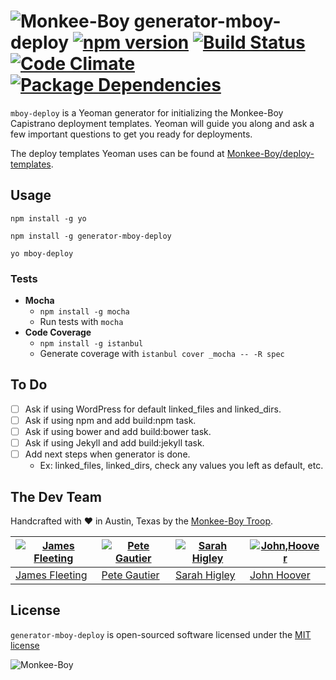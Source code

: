 ![Monkee-Boy](https://dujrsrsgsd3nh.cloudfront.net/img/emoticons/113009/mboy-1403710932.jpg) generator-mboy-deploy [![npm version](https://img.shields.io/npm/v/generator-mboy-deploy.svg?style=flat-square)](http://badge.fury.io/js/generator-mboy-deploy) [![Build Status](https://img.shields.io/travis/Monkee-Boy/generator-mboy-deploy.svg?style=flat-square)](https://travis-ci.org/Monkee-Boy/generator-mboy-deploy) [![Code Climate](https://img.shields.io/codeclimate/github/Monkee-Boy/generator-mboy-deploy.svg?style=flat-square)](https://codeclimate.com/github/Monkee-Boy/generator-mboy-deploy) [![Package Dependencies](https://www.versioneye.com/user/projects/54d7c65d2bc790052a000078/badge.svg?style=flat-square)](https://www.versioneye.com/user/projects/54d7c65d2bc790052a000078)
==============

`mboy-deploy` is a Yeoman generator for initializing the Monkee-Boy Capistrano deployment templates. Yeoman will guide you along and ask a few important questions to get you ready for deployments.

The deploy templates Yeoman uses can be found at [Monkee-Boy/deploy-templates](https://github.com/Monkee-Boy/deploy-templates).

## Usage

```
npm install -g yo
```

```
npm install -g generator-mboy-deploy
```

```
yo mboy-deploy
```

### Tests

* **Mocha**
  * `npm install -g mocha`
  * Run tests with `mocha`
* **Code Coverage**
  * `npm install -g istanbul`
  * Generate coverage with `istanbul cover _mocha -- -R spec`


## To Do

* [ ] Ask if using WordPress for default linked_files and linked_dirs.
* [ ] Ask if using npm and add build:npm task.
* [ ] Ask if using bower and add build:bower task.
* [ ] Ask if using Jekyll and add build:jekyll task.
* [ ] Add next steps when generator is done.
  * Ex: linked_files, linked_dirs, check any values you left as default, etc.


## The Dev Team

Handcrafted with ♥ in Austin, Texas by the [Monkee-Boy Troop](http://www.monkee-boy.com/about/the-troop.php).

| [![James Fleeting](https://avatars0.githubusercontent.com/u/23062?s=144)](https://github.com/fleeting) | [![Pete Gautier](https://avatars3.githubusercontent.com/u/5394199?s=144)](https://github.com/pgautier404) | [![Sarah Higley](https://avatars3.githubusercontent.com/u/3819570?s=144)](https://github.com/smhigley) | [![John,Hoover](https://avatars2.githubusercontent.com/u/48278?s=144)](https://github.com/defvayne23) |
|---|---|---|---|
| [James Fleeting](http://github.com/fleeting) | [Pete Gautier](https://github.com/pgautier404) | [Sarah Higley](https://github.com/smhigley) | [John Hoover](https://github.com/defvayne23) |

## License

`generator-mboy-deploy` is open-sourced software licensed under the [MIT license](http://opensource.org/licenses/MIT)

![Monkee-Boy](http://www.monkee-boy.com/img/logo-withtag-vertical-dark.jpg)
